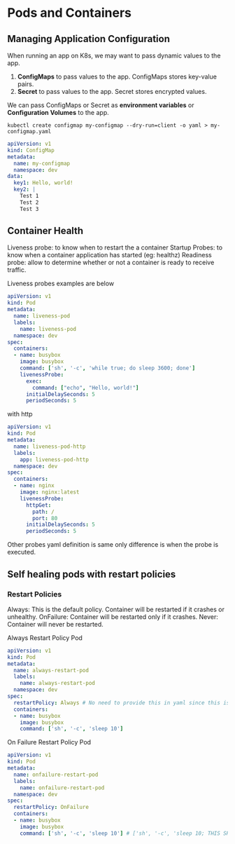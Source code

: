 # Pods and Containers

## Managing Application Configuration
When running an app on K8s, we may want to pass dynamic values to the app. <br/>
1. <b>ConfigMaps</b> to pass values to the app. ConfigMaps stores key-value pairs.
2. <b>Secret</b> to pass values to the app. Secret stores encrypted values.

We can pass ConfigMaps or Secret as <b>environment variables</b> or <b>Configuration Volumes</b> to the app. 
```
kubectl create configmap my-configmap --dry-run=client -o yaml > my-configmap.yaml
```

```yaml
apiVersion: v1
kind: ConfigMap
metadata:
  name: my-configmap
  namespace: dev
data:
  key1: Hello, world!
  key2: |
    Test 1
    Test 2
    Test 3
```

## Container Health

Liveness probe: to know when to restart the a container
Startup Probes: to know when a container application has started (eg: healthz)
Readiness probe: allow to determine whether or not a container is ready to receive traffic.

Liveness probes examples are below

```yaml
apiVersion: v1
kind: Pod
metadata:
  name: liveness-pod
  labels:
    name: liveness-pod
  namespace: dev
spec:
  containers:
  - name: busybox
    image: busybox
    command: ['sh', '-c', 'while true; do sleep 3600; done']
    livenessProbe:
      exec:
        command: ["echo", "Hello, world!"]
      initialDelaySeconds: 5
      periodSeconds: 5 
```

with http 

```yaml
apiVersion: v1
kind: Pod
metadata:
  name: liveness-pod-http
  labels:
    app: liveness-pod-http
  namespace: dev
spec:
  containers:
  - name: nginx
    image: nginx:latest
    livenessProbe:
      httpGet:
        path: /
        port: 80
      initialDelaySeconds: 5
      periodSeconds: 5
```
Other probes yaml definition is same only difference is when the probe is executed.


## Self healing pods with restart policies

### Restart Policies
Always: This is the default policy. Container will be restarted if it crashes or unhealthy.
OnFailure: Container will be restarted only if it crashes.
Never: Container will never be restarted.

Always Restart Policy Pod

```yaml
apiVersion: v1
kind: Pod
metadata:
  name: always-restart-pod
  labels:
    name: always-restart-pod
  namespace: dev
spec:
  restartPolicy: Always # No need to provide this in yaml since this is the default
  containers:
  - name: busybox
    image: busybox
    command: ['sh', '-c', 'sleep 10']

```

On Failure Restart Policy Pod

```yaml
apiVersion: v1
kind: Pod
metadata:
  name: onfailure-restart-pod
  labels:
    name: onfailure-restart-pod
  namespace: dev
spec:
  restartPolicy: OnFailure
  containers:
  - name: busybox
    image: busybox
    command: ['sh', '-c', 'sleep 10'] # ['sh', '-c', 'sleep 10; THIS SHHSHHHSHHS']  this will failed the pod
```

